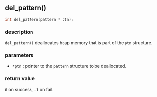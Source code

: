 ## del\_pattern()

```c
int del_pattern(pattern * ptn);
```

### description
`del_pattern()` deallocates heap memory that is part of the `ptn` structure.

### parameters
- `*ptn` : pointer to the `pattern` structure to be deallocated.

### return value
`0` on success, `-1` on fail.
